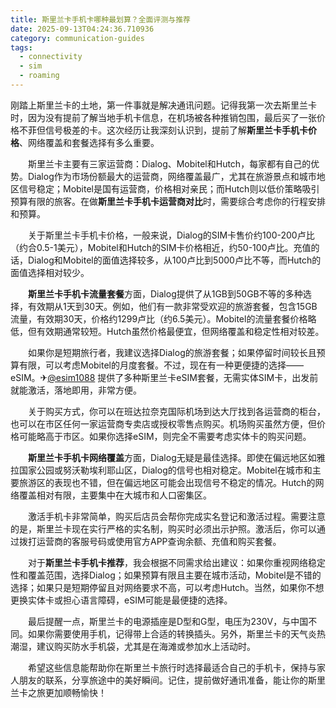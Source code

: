 ```yaml
---
title: 斯里兰卡手机卡哪种最划算？全面评测与推荐
date: 2025-09-13T04:24:36.710936
category: communication-guides
tags:
  - connectivity
  - sim
  - roaming
---
```


刚踏上斯里兰卡的土地，第一件事就是解决通讯问题。记得我第一次去斯里兰卡时，因为没有提前了解当地手机卡信息，在机场被各种推销包围，最后买了一张价格不菲但信号极差的卡。这次经历让我深刻认识到，提前了解**斯里兰卡手机卡价格**、网络覆盖和套餐选择有多么重要。

　　斯里兰卡主要有三家运营商：Dialog、Mobitel和Hutch，每家都有自己的优势。Dialog作为市场份额最大的运营商，网络覆盖最广，尤其在旅游景点和城市地区信号稳定；Mobitel是国有运营商，价格相对亲民；而Hutch则以低价策略吸引预算有限的旅客。在做**斯里兰卡手机卡运营商对比**时，需要综合考虑你的行程安排和预算。

　　关于斯里兰卡手机卡价格，一般来说，Dialog的SIM卡售价约100-200卢比（约合0.5-1美元），Mobitel和Hutch的SIM卡价格相近，约50-100卢比。充值的话，Dialog和Mobitel的面值选择较多，从100卢比到5000卢比不等，而Hutch的面值选择相对较少。

　　**斯里兰卡手机卡流量套餐**方面，Dialog提供了从1GB到50GB不等的多种选择，有效期从1天到30天。例如，他们有一款非常受欢迎的旅游套餐，包含15GB流量，有效期30天，价格约1299卢比（约6.5美元）。Mobitel的流量套餐价格略低，但有效期通常较短。Hutch虽然价格最便宜，但网络覆盖和稳定性相对较差。

　　如果你是短期旅行者，我建议选择Dialog的旅游套餐；如果停留时间较长且预算有限，可以考虑Mobitel的月度套餐。不过，现在有一种更便捷的选择——eSIM。✈[@esim1088](https://t.me/s/esim1088) 提供了多种斯里兰卡eSIM套餐，无需实体SIM卡，出发前就能激活，落地即用，非常方便。

　　关于购买方式，你可以在班达拉奈克国际机场到达大厅找到各运营商的柜台，也可以在市区任何一家运营商专卖店或授权零售点购买。机场购买虽然方便，但价格可能略高于市区。如果你选择eSIM，则完全不需要考虑实体卡的购买问题。

　　**斯里兰卡手机卡网络覆盖**方面，Dialog无疑是最佳选择。即使在偏远地区如雅拉国家公园或努沃勒埃利耶山区，Dialog的信号也相对稳定。Mobitel在城市和主要旅游区的表现也不错，但在偏远地区可能会出现信号不稳定的情况。Hutch的网络覆盖相对有限，主要集中在大城市和人口密集区。

　　激活手机卡非常简单，购买后店员会帮你完成实名登记和激活过程。需要注意的是，斯里兰卡现在实行严格的实名制，购买时必须出示护照。激活后，你可以通过拨打运营商的客服号码或使用官方APP查询余额、充值和购买套餐。

　　对于**斯里兰卡手机卡推荐**，我会根据不同需求给出建议：如果你重视网络稳定性和覆盖范围，选择Dialog；如果预算有限且主要在城市活动，Mobitel是不错的选择；如果只是短期停留且对网络要求不高，可以考虑Hutch。当然，如果你不想更换实体卡或担心语言障碍，eSIM可能是最便捷的选择。

　　最后提醒一点，斯里兰卡的电源插座是D型和G型，电压为230V，与中国不同。如果你需要使用手机，记得带上合适的转换插头。另外，斯里兰卡的天气炎热潮湿，建议购买防水手机袋，尤其是在海滩或参加水上活动时。

　　希望这些信息能帮助你在斯里兰卡旅行时选择最适合自己的手机卡，保持与家人朋友的联系，分享旅途中的美好瞬间。记住，提前做好通讯准备，能让你的斯里兰卡之旅更加顺畅愉快！